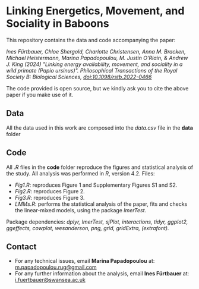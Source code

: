 # Linking Energetics, Movement, and Sociality in Baboons

This repository contains the data and code accompanying the paper: 

*Ines Fürtbauer, Chloe Shergold, Charlotte Christensen, Anna M. Bracken, Michael Heistermann, Marina Papadopoulou, M. Justin O’Riain, & Andrew J. King (2024)
"Linking energy availability, movement, and sociality in a wild primate (Papio ursinus)". Philosophical Transactions of the Royal Society B: Biological Sciences, <doi:10.1098/rstb.2022-0466>*

The code provided is open source, but we kindly ask you to cite the above paper if you make use of it. 

## Data 

All the data used in this work are composed into the _data.csv_ file in the **data** folder

## Code

All _.R_ files in the **code** folder reproduce the figures and statistical analysis of the study.
All analysis was performed in _R_, version 4.2. Files:

- *Fig1.R*: reproduces Figure 1 and Supplementary Figures S1 and S2. 
- *Fig2.R*: reproduces Figure 2.
- *Fig3.R*: reproduces Figure 3.
- *LMMs.R*: performs the statistical analysis of the paper, fits and checks the linear-mixed models, using the package _lmerTest_. 

Package dependencies:
_dplyr, lmerTest, sjPlot, interactions, tidyr, ggplot2, ggeffects, cowplot, wesanderson, png, grid, gridExtra, (extrafont)._

## Contact
* For any technical issues, email **Marina Papadopoulou** at: <m.papadopoulou.rug@gmail.com>
* For any further information about the analysis, email **Ines Fürtbauer** at: <i.fuertbauer@swansea.ac.uk>
